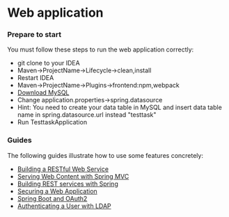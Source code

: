 # Web application

### Prepare to start

You must follow these steps to run the web application correctly:

* git clone to your IDEA
* Maven->ProjectName->Lifecycle->clean,install
* Restart IDEA 
* Maven->ProjectName->Plugins->frontend:npm,webpack
* [Download MySQL](https://cdn.mysql.com/archives/mysql-installer/mysql-installer-community-5.7.37.0.msi)
* Change application.properties->spring.datasource
* Hint: You need to create your data table in MySQL and insert data table name in spring.datasource.url instead "testtask"
* Run TesttaskApplication

### Guides
The following guides illustrate how to use some features concretely:

* [Building a RESTful Web Service](https://spring.io/guides/gs/rest-service/)
* [Serving Web Content with Spring MVC](https://spring.io/guides/gs/serving-web-content/)
* [Building REST services with Spring](https://spring.io/guides/tutorials/bookmarks/)
* [Securing a Web Application](https://spring.io/guides/gs/securing-web/)
* [Spring Boot and OAuth2](https://spring.io/guides/tutorials/spring-boot-oauth2/)
* [Authenticating a User with LDAP](https://spring.io/guides/gs/authenticating-ldap/)

